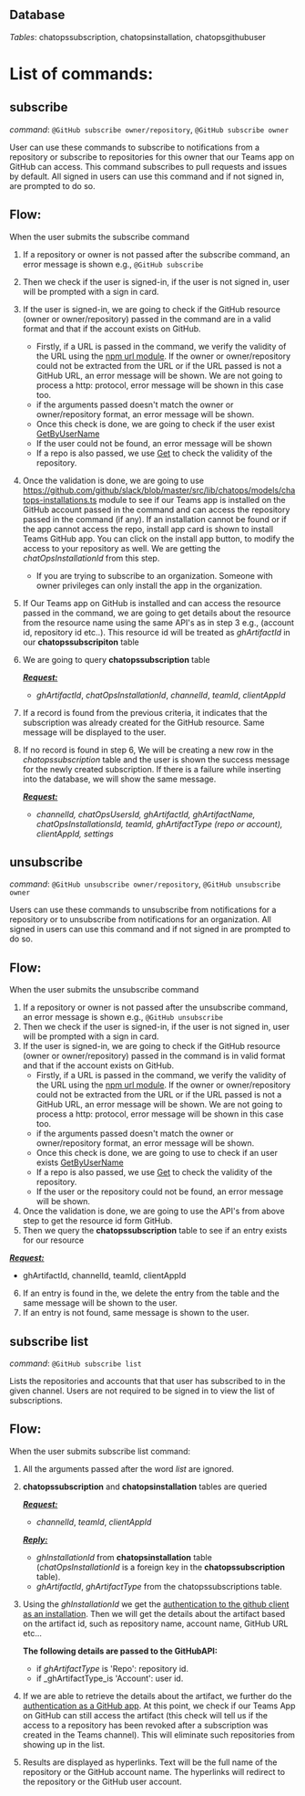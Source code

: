 ## Database
_Tables_: chatopssubscription, chatopsinstallation, chatopsgithubuser 
# List of commands:
## subscribe
_command_: `@GitHub subscribe owner/repository`, `@GitHub subscribe owner`

User can use these commands to subscribe to notifications from a repository or subscribe to repositories for this owner that our Teams app on GitHub can access. This command subscribes to pull requests and issues by default. All signed in users can use this command and if not signed in, are prompted to do so. 

## Flow:
When the user submits the subscribe command

1) If a repository or owner is not passed after the subscribe command, an error message is shown e.g., `@GitHub subscribe`
2) Then we check if the user is signed-in, if the user is not signed in, user will be prompted with a sign in card.
3) If the user is signed-in, we are going to check if the GitHub resource (owner or owner/repository) passed in the command are in a valid format and that if the account exists on GitHub.
   * Firstly, if a URL is passed in the command, we verify the validity of the URL using the [npm url module](https://www.npmjs.com/package/url). If the owner or owner/repository could not be extracted from the URL or if the URL passed is not a GitHub URL, an error message will be shown. We are not going to process a http: protocol, error message will be shown in this case too.
   * if the arguments passed doesn't match the owner or owner/repository format, an error message will be shown.
   * Once this check is done, we are going to check if the user exist [GetByUserName](https://octokit.github.io/rest.js/v17#users-get-by-username)
   * If the user could not be found, an error message will be shown
   * If a repo is also passed, we use [Get](https://octokit.github.io/rest.js/v17#repos-get) to check the validity of the repository.
4) Once the validation is done, we are going to use https://github.com/github/slack/blob/master/src/lib/chatops/models/chatops-installations.ts module to see if our Teams app is installed on the GitHub account passed in the command and can access the repository passed in the command (if any). If an installation cannot be found or if the app cannot access the repo, install app card is shown to install Teams GitHub app. You can click on the install app button, to modify the access to your repository as well. We are getting the _chatOpsInstallationId_ from this step.
    * If you are trying to subscribe to an organization. Someone with owner privileges can only install the app in the organization.
5) If Our Teams app on GitHub is installed and can access the resource passed in the command, we are going to get details about the resource from the resource name using the same API's as in step 3 e.g., (account id, repository id etc..). This resource id will be treated as _ghArtifactId_ in our **chatopssubscripiton** table
6) We are going to query **chatopssubscription** table

    <ins>***Request:***</ins>
    * _ghArtifactId_, _chatOpsInstallationId_, _channelId_, _teamId_, _clientAppId_
7) If a record is found from the previous criteria, it indicates that the subscription was already created for the GitHub resource. Same message will be displayed to the user.
8) If no record is found in step 6, We will be creating a new row in the _chatopssubscription_ table and the user is shown the success message for the newly created subscription. If there is a failure while inserting into the database, we will show the same message.

    <ins>***Request:***</ins>
    * _channelId, chatOpsUsersId, ghArtifactId, ghArtifactName, chatOpsInstallationsId, teamId, ghArtifactType (repo or account),    clientAppId, settings_
    
## unsubscribe
_command_: `@GitHub unsubscribe owner/repository`, `@GitHub unsubscribe owner`

Users can use these commands to unsubscribe from notifications for a repository or to unsubscribe from notifications for an organization. All signed in users can use this command and if not signed in are prompted to do so.   
   
## Flow:
When the user submits the unsubscribe command

1) If a repository or owner is not passed after the unsubscribe command, an error message is shown e.g., `@GitHub unsubscribe`
2) Then we check if the user is signed-in, if the user is not signed in, user will be prompted with a sign in card.
3) If the user is signed-in, we are going to check if the GitHub resource (owner or owner/repository) passed in the command is in valid format and that if the account exists on GitHub.
   * Firstly, if a URL is passed in the command, we verify the validity of the URL using the [npm url module](https://www.npmjs.com/package/url). If the owner or owner/repository could not be extracted from the URL or if the URL passed is not a GitHub URL, an error message will be shown. We are not going to process a http: protocol, error message will be shown in this case too.
   * if the arguments passed doesn't match the owner or owner/repository format, an error message will be shown.
   * Once this check is done, we are going to use to check if an user exists [GetByUserName](https://octokit.github.io/rest.js/v17#users-get-by-username)   
   * If a repo is also passed, we use [Get](https://octokit.github.io/rest.js/v17#repos-get) to check the validity of the repository.
   * If the user or the repository could not be found, an error message will be shown.
4) Once the validation is done, we are going to use the API's from above step to get the resource id form GitHub.
5) Then we query the **chatopssubscription** table to see if an entry exists for our resource

  <ins>***Request:***</ins>
  * ghArtifactId, channelId, teamId, clientAppId
  
6) If an entry is found in the, we delete the entry from the table and the same message will be shown to the user.
8) If an entry is not found, same message is shown to the user.
   
## subscribe list
_command_: `@GitHub subscribe list`

Lists the repositories and accounts that that user has subscribed to in the given channel.
Users are not required to be signed in to view the list of subscriptions.

## Flow:
When the user submits subscribe list command:

1) All the arguments passed after the word _list_ are ignored.
2) **chatopssubscription** and **chatopsinstallation** tables are queried

     <ins>***Request:***</ins>
     * _channelId_, _teamId_, _clientAppId_
     
     <ins>***Reply:***</ins>
     * _ghInstallationId_ from **chatopsinstallation** table (_chatOpsInstallationId_ is a foreign key in the **chatopssubscription** table).
     * _ghArtifactId_, _ghArtifactType_ from the chatopssubscriptions table.
     
3) Using the _ghInstallationId_ we get the [authentication to the github client as an installation](https://developer.github.com/apps/building-github-apps/authenticating-with-github-apps/#authenticating-as-an-installation). Then we will get the details about the artifact based on the artifact id, such as repository name, account name, GitHub URL etc...

   **The following details are passed to the GitHubAPI:**
   * if _ghArtifactType_ is 'Repo': repository id.
   * if _ghArtifactType_is 'Account': user id.
   
4) If we are able to retrieve the details about the artifact, we further do the [authentication as a GitHub app](https://developer.github.com/apps/building-github-apps/authenticating-with-github-apps/#authenticating-as-a-github-app). At this point, we check if our Teams App on GitHub can still access the artifact (this check will tell us if the access to a repository has been revoked after a subscription was created in the Teams channel). This will eliminate such repositories from showing up in the list.

5) Results are displayed as hyperlinks. Text will be the full name of the repository or the GitHub account name. The hyperlinks will redirect to the repository or the GitHub user account.
